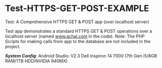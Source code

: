 # Test-HTTPS-GET-POST-EXAMPLE
Test: A Comprehensive HTTPS GET &amp; POST app (over localhost server)

Test app demonstrates a standard HTTPS GET & POST operations over a localhost server (named www.achal.com in the code).
Note: The PHP Scripts for making calls from app to the database are not included in the project.

***System Config***:
Android Studio: V2.3
Dell Inspiron 14 7000 (7th Gen i5/8GB RAM/1TB HDD/NVIDIA 940MX)
